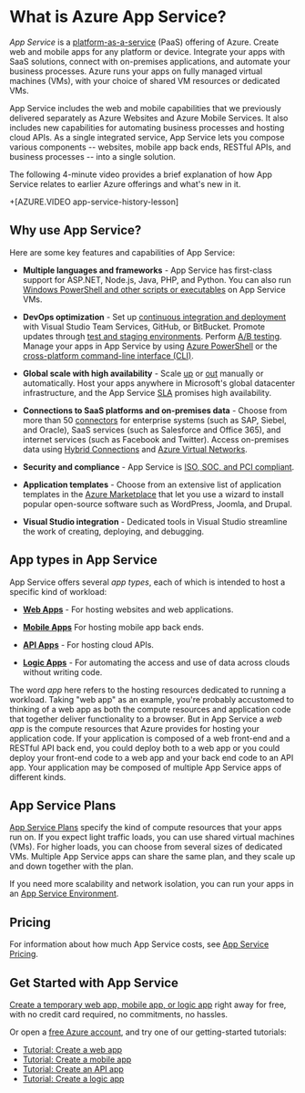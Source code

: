 <properties 
	pageTitle="Azure App Service for web apps and mobile apps | Azure" 
	description="Learn how Azure App Service helps you develop, deploy, and manage web and mobile apps." 
	keywords="app service, azure app service, app service cost, scale, scalable, app deployment, azure app deployment, paas, platform-as-a-service"
	services="app-service" 
	documentationCenter="" 
	authors="omarkmsft" 
	manager="dwrede" 
	editor="jimbe"/>

<tags 
	ms.service="app-service" 
	ms.workload="na" 
	ms.tgt_pltfrm="na" 
	ms.devlang="na" 
	ms.topic="get-started-article" 
	ms.date="05/25/2016" 
	wacn.date="" 
	ms.author="omark"/>

# What is Azure App Service?

*App Service* is a [platform-as-a-service](https://en.wikipedia.org/wiki/Platform_as_a_service) (PaaS) offering of Azure. Create web and mobile apps for any platform or device. Integrate your apps with SaaS solutions, connect with on-premises applications, and automate your business processes. Azure runs your apps on fully managed virtual machines (VMs), with your choice of shared VM resources or dedicated VMs. 

App Service includes the web and mobile capabilities that we previously delivered separately as Azure Websites and Azure Mobile Services.  It also includes new capabilities for automating business processes and hosting cloud APIs. As a single integrated service, App Service lets you compose various components -- websites, mobile app back ends, RESTful APIs, and business processes -- into a single solution.

The following 4-minute video provides a brief explanation of how App Service relates to earlier Azure offerings and what's new in it.

+[AZURE.VIDEO app-service-history-lesson] 

## Why use App Service?

Here are some key features and capabilities of App Service: 

- **Multiple languages and frameworks** - App Service has first-class support for ASP.NET, Node.js, Java, PHP, and Python. You can also run [Windows PowerShell and other scripts or executables](/documentation/articles/web-sites-create-web-jobs/) on App Service VMs.

- **DevOps optimization** - Set up [continuous integration and deployment](/documentation/articles/app-service-continuous-deployment/) with Visual Studio Team Services, GitHub, or BitBucket. Promote updates through [test and staging environments](/documentation/articles/web-sites-staged-publishing/). Perform [A/B testing](/documentation/articles/app-service-web-test-in-production-get-start/). Manage your apps in App Service by using [Azure PowerShell](/documentation/articles/powershell-install-configure/) or the [cross-platform command-line interface (CLI)](/documentation/articles/xplat-cli-install/).
 
- **Global scale with high availability** - Scale [up](/documentation/articles/web-sites-scale/) or [out](/documentation/articles/insights-how-to-scale/) manually or automatically. Host your apps anywhere in Microsoft's global datacenter infrastructure, and the App Service [SLA](/support/sla/app-service/) promises high availability.

- **Connections to SaaS platforms and on-premises data** - Choose from more than 50 [connectors](/documentation/articles/apis-list/) for enterprise systems (such as SAP, Siebel, and Oracle), SaaS services (such as Salesforce and Office 365), and internet services (such as Facebook and Twitter). Access on-premises data using [Hybrid Connections](/documentation/articles/integration-hybrid-connection-overview/) and [Azure Virtual Networks](/documentation/articles/web-sites-integrate-with-vnet/).

- **Security and compliance** - App Service is [ISO, SOC, and PCI compliant](https://www.microsoft.com/TrustCenter/).

- **Application templates** - Choose from an extensive list of application templates in the [Azure Marketplace](https://azure.microsoft.com/marketplace/) that let you use a wizard to install popular open-source software such as WordPress, Joomla, and Drupal.

- **Visual Studio integration** - Dedicated tools in Visual Studio streamline the work of creating, deploying, and debugging.

## App types in App Service

App Service offers several *app types*, each of which is  intended to host a specific kind of workload:

- [**Web Apps**](/documentation/articles/app-service-web-overview/) - For hosting websites and web applications.

- [**Mobile Apps**](/documentation/articles/app-service-mobile-value-prop/) For hosting mobile app back ends.
   
- [**API Apps**](/documentation/articles/app-service-api-apps-why-best-platform/) - For hosting cloud APIs. 
 
- [**Logic Apps**](/documentation/articles/app-service-logic-what-are-logic-apps/) - For automating the access and use of data across clouds without writing code.

The word *app* here refers to the hosting resources dedicated to running a workload. Taking "web app" as an example, you're probably accustomed to thinking of a web app as both the compute resources and application code that together deliver functionality to a browser. But in App Service a *web app* is the compute resources that Azure provides for hosting your application code. If your application is composed of a web front-end and a RESTful API back end, you could deploy both to a web app or you could deploy your front-end code to a web app and your back end code to an API app. Your application may be composed of multiple App Service apps of different kinds.

## App Service Plans

[App Service Plans](/documentation/articles/azure-web-sites-web-hosting-plans-in-depth-overview/) specify the kind of compute resources that your apps run on. If you expect light traffic loads, you can use shared virtual machines (VMs). For higher loads, you can choose from several sizes of dedicated VMs. Multiple App Service apps can share the same plan, and they scale up and down together with the plan.

If you need more scalability and network isolation, you can run your apps in an [App Service Environment](/documentation/articles/app-service-app-service-environment-intro/). 

## Pricing

For information about how much App Service costs, see [App Service Pricing](/pricing/details/app-service/). 

## Get Started with App Service

[Create a temporary web app, mobile app, or logic app](https://tryappservice.azure.com/) right away for free, with no credit card required, no commitments, no hassles.

Or open a [free Azure account](/pricing/1rmb-trial/), and try one of our getting-started tutorials:

* [Tutorial: Create a web app](/documentation/articles/app-service-web-get-started/)
* [Tutorial: Create a mobile app](/documentation/articles/app-service-mobile-android-get-started/)
* [Tutorial: Create an API app](/documentation/articles/app-service-api-dotnet-get-started/)
* [Tutorial: Create a logic app](/documentation/articles/app-service-logic-create-a-logic-app/)
